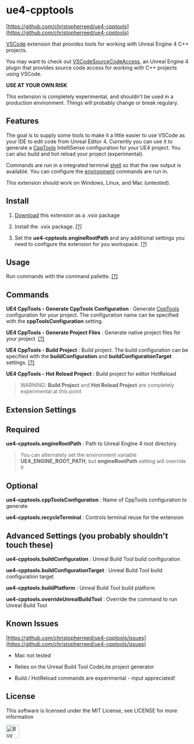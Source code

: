 ue4-cpptools
============
[https://github.com/christopherreed/ue4-cpptools](https://github.com/christopherreed/ue4-cpptools)

[VSCode](https://code.visualstudio.com/) extension that provides tools for working with Unreal Engine 4 C++ projects.

You may want to check out [VSCodeSourceCodeAccess](https://github.com/christopherreed/VSCodeSourceCodeAccess), an Unreal Engine 4 plugin that provides source code access for working with C++ projects using VSCode.

__USE AT YOUR OWN RISK__

This extension is completely experimental, and shouldn't be used in a production environment. Things will probably change or break regulary.

Features
--------

The goal is to supply some tools to make it a little easier to use VSCode as your IDE to edit code from Unreal Editor 4. Currently you can use it to generate a [CppTools](https://marketplace.visualstudio.com/items?itemName=ms-vscode.cpptools) IntelliSense configuration for your UE4 project. You can also build and hot reload your project (experimental). 

Commands are run in a integrated terminal [shell](https://code.visualstudio.com/docs/editor/integrated-terminal#_configuration) so that the raw output is available. You can configure the [environment](https://code.visualstudio.com/updates/v1_15#_configure-environment-of-terminal-sessions) commands are run in.

This extension should work on Windows, Linux, and Mac (untested).

Install
-------

1) [Download](https://github.com/christopherreed/ue4-cpptools/releases) this extension as a .vsix package

2) Install the .vsix package. [[?]](https://code.visualstudio.com/docs/editor/extension-gallery#_install-from-a-vsix)

3) Set the __ue4-cpptools.engineRootPath__ and any additional settings you need to configure the extension for you workspace. [[?]](https://code.visualstudio.com/docs/getstarted/settings)

Usage
-----

Run commands with the command pallette. [[?]](https://code.visualstudio.com/docs/getstarted/userinterface#_command-palette)

Commands
--------

__UE4 CppTools - Generate CppTools Configuration__ : Generate [CppTools](https://marketplace.visualstudio.com/items?itemName=ms-vscode.cpptools) configuration for your project. The configuration name can be specified with the __cppToolsConfiguration__ setting.

__UE4 CppTools - Generate Project Files__ : Generate native project files for your project. [[?]](https://docs.unrealengine.com/latest/INT/Programming/UnrealBuildSystem/ProjectFileGenerator/index.html)

__UE4 CppTools - Build Project__ : Build project. The build configuration can be specified with the __buildConfiguration__ and __buildConfigurationTarget__ settings. [[?]](https://docs.unrealengine.com/latest/INT/Programming/Development/CompilingProjects/index.html)

__UE4 CppTools - Hot Reload Project__ : Build project for editor HotReload
> WARNING: __Build Project__ and __Hot Reload Project__ are completely experimental at this point

Extension Settings
------------------

## Required
__ue4-cpptools.engineRootPath__ : Path to Unreal Engine 4 root directory
> You can alternately set the environment variable __UE4_ENGINE_ROOT_PATH__, but __engineRootPath__ setting will override it

## Optional

__ue4-cpptools.cppToolsConfiguration__ : Name of CppTools configuration to generate

__ue4-cpptools.recycleTerminal__ : Controls terminal reuse for the extension

## Advanced Settings (you probably shouldn't touch these)

__ue4-cpptools.buildConfiguration__ : Unreal Build Tool build configuration

__ue4-cpptools.buildConfigurationTarget__ : Unreal Build Tool build configuration target

__ue4-cpptools.buildPlatform__ : Unreal Build Tool build platform

__ue4-cpptools.overrideUnrealBuildTool__ : Override the command to run Unreal Build Tool

Known Issues
------------

[https://github.com/christopherreed/ue4-cpptools/issues](https://github.com/christopherreed/ue4-cpptools/issues)

* Mac not tested

* Relies on the Unreal Build Tool CodeLite project generator

* Build / HotReload commands are experimental - input appreciated!

License
-------

This software is licensed under the MIT License, see LICENSE for more information

<a href='https://ko-fi.com/A41034HG' target='_blank'><img height='36' style='border:0px;height:36px;' src='https://az743702.vo.msecnd.net/cdn/kofi2.png?v=0' border='0' alt='Buy Me a Coffee at ko-fi.com' /></a>
